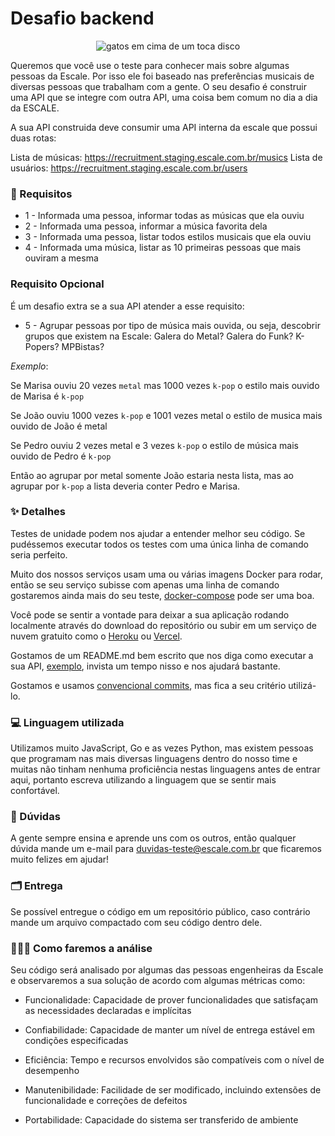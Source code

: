# Desafio backend

<p align="center">
  <img src="https://media.giphy.com/media/3o72EX5QZ9N9d51dqo/giphy.gif" alt="gatos em cima de um toca disco"/>
</p>

Queremos que você use o teste para conhecer mais sobre algumas pessoas da Escale. Por isso ele foi baseado nas preferências musicais de diversas pessoas que trabalham com a gente. O seu desafio é construir uma API que se integre com outra API, uma coisa bem comum no dia a dia da ESCALE.

A sua API construida deve consumir uma API interna da escale que possui duas rotas:

Lista de músicas: https://recruitment.staging.escale.com.br/musics
Lista de usuários: https://recruitment.staging.escale.com.br/users

### 📜 Requisitos
* 1 - Informada uma pessoa, informar todas as músicas que ela ouviu
* 2 - Informada uma pessoa, informar a música favorita dela
* 3 - Informada uma pessoa, listar todos estilos musicais que ela ouviu
* 4 - Informada uma música, listar as 10 primeiras pessoas que mais ouviram a mesma

### Requisito Opcional
É um desafio extra se a sua API atender a esse requisito:

* 5 - Agrupar pessoas por tipo de música mais ouvida, ou seja, descobrir grupos que existem na Escale: Galera do Metal? Galera do Funk? K-Popers? MPBistas?

*Exemplo*:

Se Marisa ouviu 20 vezes `metal` mas 1000 vezes `k-pop` o estilo mais ouvido de Marisa é `k-pop`

Se João ouviu 1000 vezes `k-pop` e 1001 vezes metal o estilo de musica mais ouvido de João é metal

Se Pedro ouviu 2 vezes metal e 3 vezes `k-pop` o estilo de música mais ouvido de Pedro é `k-pop`

Então ao agrupar por metal somente João estaria nesta lista, mas ao agrupar por `k-pop` a lista deveria conter Pedro e Marisa.

### ✨ Detalhes

Testes de unidade podem nos ajudar a entender melhor seu código. Se pudéssemos executar todos os testes com uma única linha de comando seria perfeito.

Muito dos nossos serviços usam uma ou várias imagens Docker para rodar, então se seu serviço subisse com apenas uma linha de comando gostaremos ainda mais do seu teste, [docker-compose](https://docs.docker.com/compose/) pode ser uma boa.

Você pode se sentir a vontade para deixar a sua aplicação rodando localmente através do download do repositório ou subir em um serviço de nuvem gratuito como o [Heroku](https://www.heroku.com/) ou [Vercel](https://vercel.com/).

Gostamos de um README.md bem escrito que nos diga como executar a sua API, [exemplo](https://github.com/escaletech/tog-node), invista um tempo nisso e nos ajudará bastante.

Gostamos e usamos [convencional commits](https://www.conventionalcommits.org/en/v1.0.0/), mas fica a seu critério utilizá-lo. 

### 💻 Linguagem utilizada

Utilizamos muito JavaScript, Go e as vezes Python, mas existem pessoas que programam nas mais diversas linguagens dentro do nosso time e muitas não tinham nenhuma proficiência nestas linguagens antes de entrar aqui, portanto escreva utilizando a linguagem que se sentir mais confortável. 

### 🤔 Dúvidas
A gente sempre ensina e aprende uns com os outros, então qualquer dúvida mande um e-mail para duvidas-teste@escale.com.br que ficaremos muito felizes em ajudar!

### 🗂 Entrega
Se possível entregue o código em um repositório público, caso contrário mande um arquivo compactado com seu código dentro dele.

### 🕵🏾‍♀️ Como faremos a análise
Seu código será analisado por algumas das pessoas engenheiras da Escale e observaremos a sua solução de acordo com algumas métricas como:

* Funcionalidade: Capacidade de prover funcionalidades que satisfaçam as necessidades declaradas e implícitas

* Confiabilidade: Capacidade de manter um nível de entrega estável em condições especificadas

* Eficiência: Tempo e recursos envolvidos são compatíveis com o nível de desempenho 

* Manutenibilidade: Facilidade de ser modificado, incluindo extensões de funcionalidade e correções de defeitos

* Portabilidade: Capacidade do sistema ser transferido de ambiente

